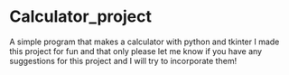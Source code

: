 # Calculator_project
A simple program that makes a calculator with python and tkinter
I made this project for fun and that only please let me know if you have any suggestions 
for this project and I will try to incorporate them!
